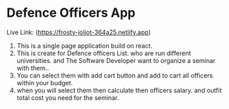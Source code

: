 # Defence Officers App

Live Link: (https://frosty-joliot-364a25.netlify.app)

1. This is a single page application build on react.
2. This is create for Defence officers List. who are run different universities. and The Software Developer want to organize a seminar with them.. 
3. You can select them with add cart button and add to cart all officers within your budget.
4. when you will select them then calculate then officers salary. and outfit total cost you need for the seminar.